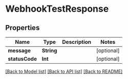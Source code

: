 # WebhookTestResponse

## Properties
Name | Type | Description | Notes
------------ | ------------- | ------------- | -------------
**message** | **String** |  | [optional] 
**statusCode** | **Int** |  | [optional] 

[[Back to Model list]](../README#documentation-for-models) [[Back to API list]](../README#documentation-for-api-endpoints) [[Back to README]](../README)


